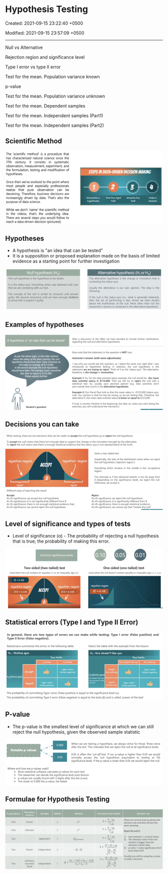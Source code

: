 # Hypothesis Testing

Created: 2021-09-15 23:22:40 +0500

Modified: 2021-09-15 23:57:09 +0500

---

Null vs Alternative

Rejection region and significance level

Type I error vs type II error

Test for the mean. Population variance known

p-value

Test for the mean. Population variance unknown

Test for the mean. Dependent samples

Test for the mean. Independent samples (Part1)

Test for the mean. Independent samples (Part2)
## Scientific Method

![image](media/Hypothesis-Testing-image1.jpg)
## Hypotheses
-   A hypothesis is "an idea that can be tested"
-   It is a supposition or proposed explanation made on the basis of limited evidence as a starting point for further investigation

![image](media/Hypothesis-Testing-image2.jpg)
## Examples of hypotheses

![](media/Hypothesis-Testing-image3.jpg)
## Decisions you can take

![image](media/Hypothesis-Testing-image4.jpg)
## Level of significance and types of tests
-   Level of significance (α) - The probability of rejecting a null hypothesis that is true; the probability of making this error.

![image](media/Hypothesis-Testing-image5.jpg)
## Statistical errors (Type I and Type II Error)

![image](media/Hypothesis-Testing-image6.jpg)
## P-value
-   The p-value is the smallest level of significance at which we can still reject the null hypothesis, given the observed sample statistic

![](media/Hypothesis-Testing-image7.jpg)
## Formulae for Hypothesis Testing

![image](media/Hypothesis-Testing-image8.jpg)